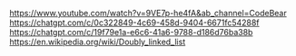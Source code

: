 https://www.youtube.com/watch?v=9VE7p-he4fA&ab_channel=CodeBear
https://chatgpt.com/c/0c322849-4c69-458d-9404-6671fc54288f
https://chatgpt.com/c/19f79e1a-e6c6-41a6-9788-d186d76ba38b
https://en.wikipedia.org/wiki/Doubly_linked_list
